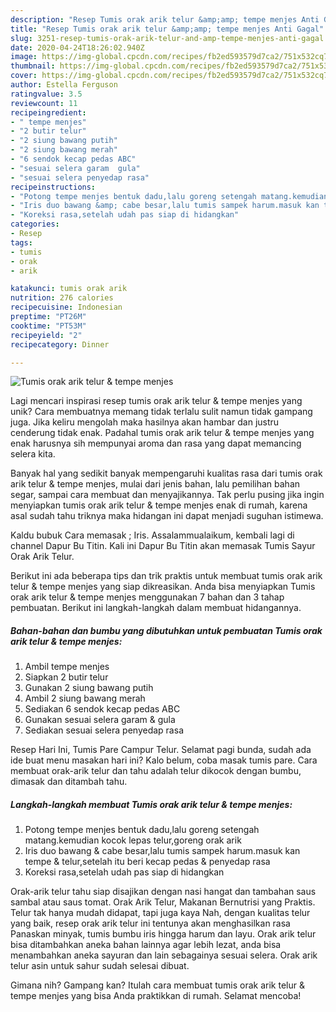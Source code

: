 ```yaml
---
description: "Resep Tumis orak arik telur &amp;amp; tempe menjes Anti Gagal"
title: "Resep Tumis orak arik telur &amp;amp; tempe menjes Anti Gagal"
slug: 3251-resep-tumis-orak-arik-telur-and-amp-tempe-menjes-anti-gagal
date: 2020-04-24T18:26:02.940Z
image: https://img-global.cpcdn.com/recipes/fb2ed593579d7ca2/751x532cq70/tumis-orak-arik-telur-tempe-menjes-foto-resep-utama.jpg
thumbnail: https://img-global.cpcdn.com/recipes/fb2ed593579d7ca2/751x532cq70/tumis-orak-arik-telur-tempe-menjes-foto-resep-utama.jpg
cover: https://img-global.cpcdn.com/recipes/fb2ed593579d7ca2/751x532cq70/tumis-orak-arik-telur-tempe-menjes-foto-resep-utama.jpg
author: Estella Ferguson
ratingvalue: 3.5
reviewcount: 11
recipeingredient:
- " tempe menjes"
- "2 butir telur"
- "2 siung bawang putih"
- "2 siung bawang merah"
- "6 sendok kecap pedas ABC"
- "sesuai selera garam  gula"
- "sesuai selera penyedap rasa"
recipeinstructions:
- "Potong tempe menjes bentuk dadu,lalu goreng setengah matang.kemudian kocok lepas telur,goreng orak arik"
- "Iris duo bawang &amp; cabe besar,lalu tumis sampek harum.masuk kan tempe &amp; telur,setelah itu beri kecap pedas &amp; penyedap rasa"
- "Koreksi rasa,setelah udah pas siap di hidangkan"
categories:
- Resep
tags:
- tumis
- orak
- arik

katakunci: tumis orak arik 
nutrition: 276 calories
recipecuisine: Indonesian
preptime: "PT26M"
cooktime: "PT53M"
recipeyield: "2"
recipecategory: Dinner

---
```



![Tumis orak arik telur &amp; tempe menjes](https://img-global.cpcdn.com/recipes/fb2ed593579d7ca2/751x532cq70/tumis-orak-arik-telur-tempe-menjes-foto-resep-utama.jpg)

Lagi mencari inspirasi resep tumis orak arik telur &amp; tempe menjes yang unik? Cara membuatnya memang tidak terlalu sulit namun tidak gampang juga. Jika keliru mengolah maka hasilnya akan hambar dan justru cenderung tidak enak. Padahal tumis orak arik telur &amp; tempe menjes yang enak harusnya sih mempunyai aroma dan rasa yang dapat memancing selera kita.

Banyak hal yang sedikit banyak mempengaruhi kualitas rasa dari tumis orak arik telur &amp; tempe menjes, mulai dari jenis bahan, lalu pemilihan bahan segar, sampai cara membuat dan menyajikannya. Tak perlu pusing jika ingin menyiapkan tumis orak arik telur &amp; tempe menjes enak di rumah, karena asal sudah tahu triknya maka hidangan ini dapat menjadi suguhan istimewa.

Kaldu bubuk Cara memasak ; Iris. Assalammualaikum, kembali lagi di channel Dapur Bu Titin. Kali ini Dapur Bu Titin akan memasak Tumis Sayur Orak Arik Telur.


Berikut ini ada beberapa tips dan trik praktis untuk membuat tumis orak arik telur &amp; tempe menjes yang siap dikreasikan. Anda bisa menyiapkan Tumis orak arik telur &amp; tempe menjes menggunakan 7 bahan dan 3 tahap pembuatan. Berikut ini langkah-langkah dalam membuat hidangannya.

<!--inarticleads1-->

##### Bahan-bahan dan bumbu yang dibutuhkan untuk pembuatan Tumis orak arik telur &amp; tempe menjes:

1. Ambil  tempe menjes
1. Siapkan 2 butir telur
1. Gunakan 2 siung bawang putih
1. Ambil 2 siung bawang merah
1. Sediakan 6 sendok kecap pedas ABC
1. Gunakan sesuai selera garam &amp; gula
1. Sediakan sesuai selera penyedap rasa


Resep Hari Ini, Tumis Pare Campur Telur. Selamat pagi bunda, sudah ada ide buat menu masakan hari ini? Kalo belum, coba masak tumis pare. Cara membuat orak-arik telur dan tahu adalah telur dikocok dengan bumbu, dimasak dan ditambah tahu. 

<!--inarticleads2-->

##### Langkah-langkah membuat Tumis orak arik telur &amp; tempe menjes:

1. Potong tempe menjes bentuk dadu,lalu goreng setengah matang.kemudian kocok lepas telur,goreng orak arik
1. Iris duo bawang &amp; cabe besar,lalu tumis sampek harum.masuk kan tempe &amp; telur,setelah itu beri kecap pedas &amp; penyedap rasa
1. Koreksi rasa,setelah udah pas siap di hidangkan


Orak-arik telur tahu siap disajikan dengan nasi hangat dan tambahan saus sambal atau saus tomat. Orak Arik Telur, Makanan Bernutrisi yang Praktis. Telur tak hanya mudah didapat, tapi juga kaya Nah, dengan kualitas telur yang baik, resep orak arik telur ini tentunya akan menghasilkan rasa Panaskan minyak, tumis bumbu iris hingga harum dan layu. Orak arik telur bisa ditambahkan aneka bahan lainnya agar lebih lezat, anda bisa menambahkan aneka sayuran dan lain sebagainya sesuai selera. Orak arik telur asin untuk sahur sudah selesai dibuat. 

Gimana nih? Gampang kan? Itulah cara membuat tumis orak arik telur &amp; tempe menjes yang bisa Anda praktikkan di rumah. Selamat mencoba!
